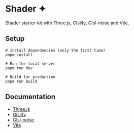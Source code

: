 # Shader ✦

Shader starter-kit with Three.js, Glslify, Glsl-noise and Vite.

## Setup

```
# Install dependencies (only the first time)
pnpm install

# Run the local server
pnpm run dev

# Build for production
pnpm run build
```

## Documentation

- [Three.js](https://threejs.org/docs/index.html#manual/en/introduction/Creating-a-scene)
- [Glslify](https://github.com/glslify/glslify)
- [Glsl-noise](https://github.com/hughsk/glsl-noise)
- [Vite](https://vitejs.dev/guide/)


